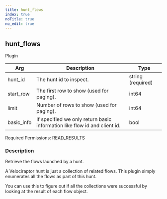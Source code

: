 ```yaml
---
title: hunt_flows
index: true
noTitle: true
no_edit: true
---
```




<div class="vql_item"></div>


## hunt_flows
<span class='vql_type label label-warning pull-right page-header'>Plugin</span>



<div class="vqlargs"></div>

Arg | Description | Type
----|-------------|-----
hunt_id|The hunt id to inspect.|string (required)
start_row|The first row to show (used for paging).|int64
limit|Number of rows to show (used for paging).|int64
basic_info|If specified we only return basic information like flow id and client id.|bool

Required Permissions: 
<span class="linkcolour label label-success">READ_RESULTS</span>

### Description

Retrieve the flows launched by a hunt.

A Velociraptor hunt is just a collection of related flows. This
plugin simply enumerates all the flows as part of this hunt.

You can use this to figure out if all the collections were
successful by looking at the result of each flow object.


